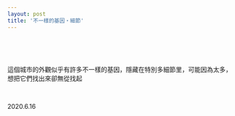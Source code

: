 ```yaml
---
layout: post
title: '不一樣的基因・細節'
---
```



  
&nbsp;

&nbsp;

這個城市的外觀似乎有許多不一樣的基因，隱藏在特別多細節里，可能因為太多，想把它們找出來卻無從找起

&nbsp;

2020.6.16